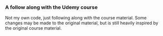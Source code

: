 ### A follow along with the Udemy course

Not my own code, just following along with the course material. Some changes may be made to the original material, but is still heavily inspired by the original course material.